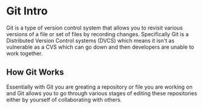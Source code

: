 
# Git Intro

Git is a type of version control system that allows you to revisit various versions of a file or set of files by recording changes.  Specifically Git is a Distributed Version Control systems (DVCS) which means it isn't as vulnerable as a CVS which can go down and then developers are unable to work together.  

## How Git Works

Essentially with Git you are greating a repository or file you are working on and Git allows you to go through various stages of editing these repositories either by yourself of collaborating with others.  
